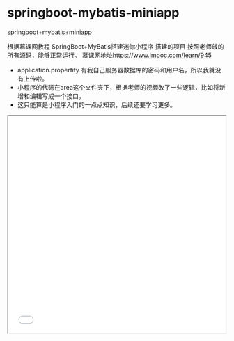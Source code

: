 # springboot-mybatis-miniapp
springboot+mybatis+miniapp

根据慕课网教程 SpringBoot+MyBatis搭建迷你小程序 搭建的项目
按照老师敲的所有源码，能够正常运行。
慕课网地址https://www.imooc.com/learn/945

- application.propertity 有我自己服务器数据库的密码和用户名，所以我就没有上传啦。
- 小程序的代码在area这个文件夹下，根据老师的视频改了一些逻辑，比如将新增和编辑写成一个接口。
- 这只能算是小程序入门的一点点知识，后续还要学习更多。

<iframe height=500 width=500 src="./QQ20190414-110600.gif">

<!-- ![image]("./QQ20190414-110600.gif") -->

![Alt Text](./QQ20190414-110600.gif)